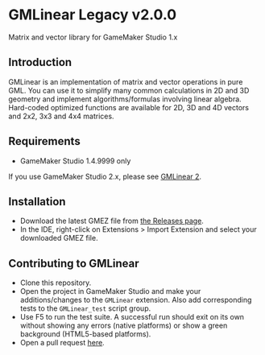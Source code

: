 # GMLinear Legacy v2.0.0

Matrix and vector library for GameMaker Studio 1.x

## Introduction

GMLinear is an implementation of matrix and vector operations in pure GML. You can use it to simplify many common calculations in 2D and 3D geometry and implement algorithms/formulas involving linear algebra. Hard-coded optimized functions are available for 2D, 3D and 4D vectors and 2x2, 3x3 and 4x4 matrices.

## Requirements

- GameMaker Studio 1.4.9999 only

If you use GameMaker Studio 2.x, please see [GMLinear 2](https://github.com/dicksonlaw583/gmlinear2).

## Installation

- Download the latest GMEZ file from [the Releases page](https://github.com/dicksonlaw583/gmlinear-legacy/releases).
- In the IDE, right-click on Extensions > Import Extension and select your downloaded GMEZ file.

## Contributing to GMLinear

- Clone this repository.
- Open the project in GameMaker Studio and make your additions/changes to the `GMLinear` extension. Also add corresponding tests to the `GMLinear_test` script group.
- Use F5 to run the test suite. A successful run should exit on its own without showing any errors (native platforms) or show a green background (HTML5-based platforms).
- Open a pull request [here](https://github.com/dicksonlaw583/gmlinear-legacy/issues).
